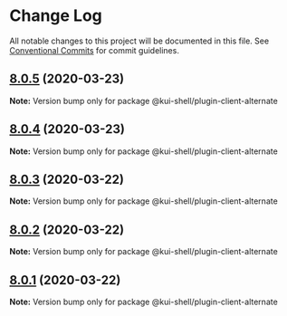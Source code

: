 # Change Log

All notable changes to this project will be documented in this file.
See [Conventional Commits](https://conventionalcommits.org) for commit guidelines.

## [8.0.5](https://github.com/IBM/kui/compare/v4.5.0...v8.0.5) (2020-03-23)

**Note:** Version bump only for package @kui-shell/plugin-client-alternate

## [8.0.4](https://github.com/IBM/kui/compare/v4.5.0...v8.0.4) (2020-03-23)

**Note:** Version bump only for package @kui-shell/plugin-client-alternate

## [8.0.3](https://github.com/IBM/kui/compare/v4.5.0...v8.0.3) (2020-03-22)

**Note:** Version bump only for package @kui-shell/plugin-client-alternate

## [8.0.2](https://github.com/IBM/kui/compare/v4.5.0...v8.0.2) (2020-03-22)

**Note:** Version bump only for package @kui-shell/plugin-client-alternate

## [8.0.1](https://github.com/IBM/kui/compare/v4.5.0...v8.0.1) (2020-03-22)

**Note:** Version bump only for package @kui-shell/plugin-client-alternate
